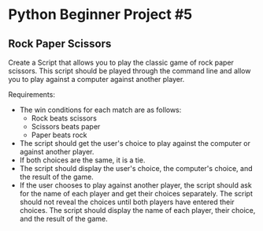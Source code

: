 # Python Beginner Project #5

## Rock Paper Scissors

Create a Script that allows you to play the classic game of rock paper scissors. This script should be played through the command line and allow you to play against a computer against another player.

Requirements:

* The win conditions for each match are as follows:
  * Rock beats scissors
  * Scissors beats paper
  * Paper beats rock
* The script should get the user's choice to play against the computer or against another player.
* If both choices are the same, it is a tie.
* The script should display the user's choice, the computer's choice, and the result of the game.
* If the user chooses to play against another player, the script should ask for the name of each player and get their choices separately. The script should not reveal the choices until both players have entered their choices. The script should display the name of each player, their choice, and the result of the game.
